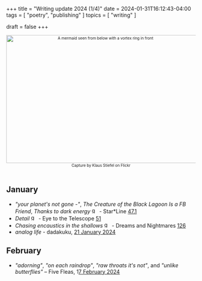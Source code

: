 +++
title = "Writing update 2024 (1/4)"
date = 2024-01-31T16:12:43-04:00
tags = [
    "poetry",
    "publishing"
]
topics = [
    "writing"
]

draft = false
+++
<div align="center" style="font-size:x-small"><img src="https://milkfish08.s3.amazonaws.com/photo/blog/abovethefold/17074517078_78eef441b8_k.jpg" alt="A mermaid seen from below with a vortex ring in front" width="512" height="341" title="Mermaid" /><br />Capture by 
Klaus Stiefel on Flickr</div><br clear="all" />

## January

* *"your planet's not gone -"*, *The Creature of the Black Lagoon Is a FB Friend*, *Thanks to dark energy*  <img src="https://milkfish08.s3.amazonaws.com/photo/blog/award_star_gold_1.png" width=16 height=16 title="gold star" /> - Star*Line [47.1](https://sfpoetry.com/sl/issues/starline47.1.html)
* *Detail*  <img src="https://milkfish08.s3.amazonaws.com/photo/blog/award_star_gold_1.png" width=16 height=16 title="gold star" /> - Eye to the Telescope [51](https://eyetothetelescope.com/archives/051issue.html)
* *Chasing encaustics in the shallows* <img src="https://milkfish08.s3.amazonaws.com/photo/blog/award_star_gold_1.png" width=16 height=16 title="gold star" /> -  Dreams and Nightmares [126](https://dreamsandnightmaresmagazine.blogspot.com/2024/01/010624b.html)
* *analog life* - dadakuku, [21 January 2024](https://dadakuku.com/2024/01/20/analog-life/)


## February

* *"adorning"*, *"on each raindrop"*, *"raw throats it's not"*, and *"unlike butterflies"* – Five Fleas, 1[7 February 2024](https://fivefleas.blogspot.com/2024/02/evening-of-february-17-2024.html)

<!-- ## March -->